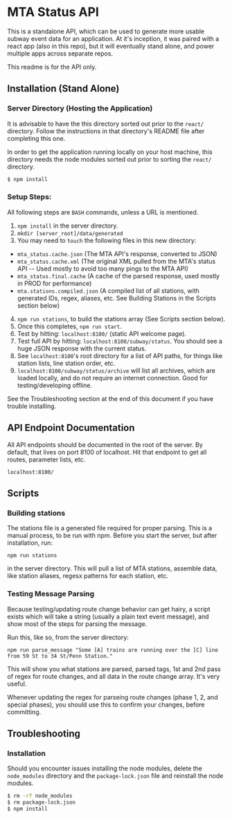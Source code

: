 # MTA Status API
This is a standalone API, which can be used to generate more usable subway event data for an application. At it's inception, it was paired with a react app (also in this repo), but it will eventually stand alone, and power multiple apps across separate repos.

This readme is for the API only.

## Installation (Stand Alone)

### Server Directory (Hosting the Application)

It is advisable to have the this directory sorted out prior to the `react/` directory. Follow the instructions in that directory's README file after completing this one.

In order to get the application running locally on your host machine, this directory needs the node modules sorted out prior to sorting the `react/` directory.

```bash
$ npm install
```

### Setup Steps:
All following steps are `BASH` commands, unless a URL is mentioned.

1. `npm install` in the server directory.
2. `mkdir [server_root]/data/generated`
3. You may need to `touch` the following files in this new directory:
  - `mta_status.cache.json` (The MTA API's response, converted to JSON)
  - `mta_status.cache.xml` (The original XML pulled from the MTA's status API -- Used mostly to avoid too many pings to the MTA API)
  - `mta_status.final.cache` (A cache of the parsed response, used mostly in PROD for performance)
  - `mta.stations.compiled.json` (A compiled list of all stations, with generated IDs, regex, aliases, etc. See Building Stations in the Scripts section below)
4. `npm run stations`, to build the stations array (See Scripts section below).
5. Once this completes, `npm run start`.
6. Test by hitting: `localhost:8100/` (static API welcome page).
7. Test full API by hitting: `localhost:8100/subway/status`. You should see a huge JSON response with the current status.
8. See `localhost:8100`'s root directory for a list of API paths, for things like station lists, line station order, etc.
9. `localhost:8100/subway/status/archive` will list all archives, which are loaded locally, and do not require an internet connection. Good for testing/developing offline.

See the Troubleshooting section at the end of this document if you have trouble installing.


## API Endpoint Documentation
All API endpoints should be documented in the root of the server. By default, that lives on port 8100 of localhost. Hit that endpoint to get all routes, parameter lists, etc.
```
localhost:8100/
```

## Scripts

### Building stations
The stations file is a generated file required for proper parsing. This is a manual process, to be run with npm. Before you start the server, but after installation, run:

```
npm run stations
```
in the server directory. This will pull a list of MTA stations, assemble data, like station aliases, regesx patterns for each station, etc.

### Testing Message Parsing
Because testing/updating route change behavior can get hairy, a script exists which will take a string (usually a plain text event message), and show most of the steps for parsing the message.

Run this, like so, from the server directory:

```
npm run parse_message "Some [A] trains are running over the [C] line from 59 St to 34 St/Penn Station."
```

This will show you what stations are parsed, parsed tags, 1st and 2nd pass of regex for route changes, and all data in the route change array. It's very useful.

Whenever updating the regex for parseing route changes (phase 1, 2, and special phases), you should use this to confirm your changes, before committing.


## Troubleshooting

### Installation
Should you encounter issues installing the node modules, delete the `node_modules` directory and the `package-lock.json` file and reinstall the node modules.

```bash
$ rm -rf node_modules
$ rm package-lock.json
$ npm install
```
